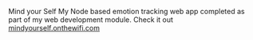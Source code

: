 Mind your Self
My Node based emotion tracking web app completed as part of my web development module.
Check it out  <a href=https://mindyourself.onthewifi.com/>mindyourself.onthewifi.com</a>

